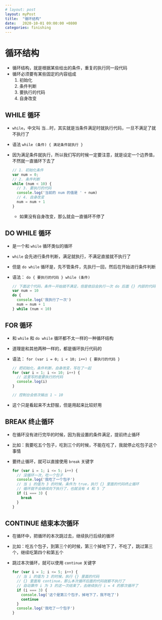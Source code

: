 ```yaml
---
# layout: post
layout: myPost
title:  "循环结构"
date:   2020-10-01 09:00:00 +0800
categories: finishing
---
```


# 循环结构

- 循环结构，就是根据某些给出的条件，重复的执行同一段代码
- 循环必须要有某些固定的内容组成
  1. 初始化
  2. 条件判断
  3. 要执行的代码
  4. 自身改变



## WHILE 循环

- `while`，中文叫 当…时，其实就是当条件满足时就执行代码，一旦不满足了就不执行了

- 语法 `while (条件) { 满足条件就执行 }`

- 因为满足条件就执行，所以我们写的时候一定要注意，就是设定一个边界值，不然就一直循环下去了

  ```javascript
  // 1. 初始化条件
  var num = 0;
  // 2. 条件判断
  while (num < 10) {
    // 3. 要执行的代码
    console.log('当前的 num 的值是 ' + num)
    // 4. 自身改变
    num = num + 1
  }
  ```

  - 如果没有自身改变，那么就会一直循环不停了



## DO WHILE 循环

- 是一个和 `while` 循环类似的循环

- `while` 会先进行条件判断，满足就执行，不满足直接就不执行了

- 但是 `do while` 循环是，先不管条件，先执行一回，然后在开始进行条件判断

- 语法： `do { 要执行的代码 } while (条件)`

  ```javascript
  // 下面这个代码，条件一开始就不满足，但是依旧会执行一次 do 后面 {} 内部的代码
  var num = 10
  do {
    console.log('我执行了一次')
    num = num + 1
  } while (num < 10)
  ```

  

## FOR 循环

- 和 `while` 和 `do while` 循环都不太一样的一种循环结构

- 道理是和其他两种一样的，都是循环执行代码的

- 语法： `for (var i = 0; i < 10; i++) { 要执行的代码 }`

  ```javascript
  // 把初始化，条件判断，自身改变，写在了一起
  for (var i = 1; i <= 10; i++) {
    // 这里写的是要执行的代码
    console.log(i)
  }
  
  // 控制台会依次输出 1 ~ 10 
  ```

- 这个只是看起来不太舒服，但是用起来比较好用



## BREAK 终止循环

- 在循环没有进行完毕的时候，因为我设置的条件满足，提前终止循环

- 比如：我要吃五个包子，吃到三个的时候，不能在吃了，我就停止吃包子这个事情

- 要终止循环，就可以直接使用 `break` 关键字

  ```javascript
  for (var i = 1; i <= 5; i++) {
    // 没循环一次，吃一个包子
    console.log('我吃了一个包子')
    // 当 i 的值为 3 的时候，条件为 true，执行 {} 里面的代码终止循环
    // 循环就不会继续向下执行了，也就没有 4 和 5 了
    if (i === 3) {
      break
    }
  }
  ```



## CONTINUE 结束本次循环

- 在循环中，把循环的本次跳过去，继续执行后续的循环

- 比如：吃五个包子，到第三个的时候，第三个掉地下了，不吃了，跳过第三个，继续吃第四个和第五个

- 跳过本次循环，就可以使用 `continue` 关键字

  ```javascript
  for (var i = 1; i <= 5; i++) {
    // 当 i 的值为 3 的时候，执行 {} 里面的代码
    // {} 里面有 continue，那么本次循环后面的代码就都不执行了
    // 自动算作 i 为 3 的这一次结束了，去继续执行 i = 4 的那次循环了
    if (i === 3) {
      console.log('这个是第三个包子，掉地下了，我不吃了')
      continue
    }
    console.log('我吃了一个包子')
  }
  ```

  